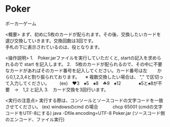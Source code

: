 # Poker

ポーカーゲーム

<概要>
まず、初めに5枚のカードが配られます。その後、交換したいカードを選び交換していきます。交換回数は3回です。  
手札の下に表示されているのは、役となります。

<操作説明>
1.　Poker.jarファイルを実行していただくと, startの記入を求められるので start を記入します。
2.　5枚のカードが配られるので、その中に不要なカードがあればそのカード番号を記入してください。カード番号は左
　　から0,1,2,3,4と割り振られております。
  　※ 複数交換したい場合は、 "," で区切って入力してください。
   　　(ex)　♥3　♠5　♠8　☘9　♠12　　　　♠5と♠8が不要　→　1,2 と記入
3.　カード交換を3回行います。

<実行の注意点>
 実行する際は、コンソールとソースコードの文字コードを一致させてください。
 (ex) windowsのcmd の場合
 　　　chcp  65001 (cmdの文字コードをUTF-8にする)
       java -Dfile.encoding=UTF-8  Poker.jar   (ソースコード側のエンコード、ファイル実行)
